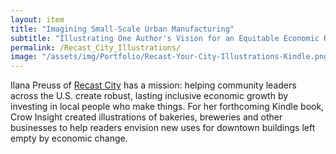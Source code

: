 ```yaml
---
layout: item
title: "Imagining Small-Scale Urban Manufacturing"
subtitle: "Illustrating One Author's Vision for an Equitable Economic Revival"
permalink: /Recast_City_Illustrations/
image: "/assets/img/Portfolio/Recast-Your-City-Illustrations-Kindle.png"
---
```

Ilana Preuss of [Recast City](https://www.recastcity.com/) has a mission: helping community leaders across the U.S. create robust, lasting inclusive economic growth by investing in local people who make things. For her forthcoming Kindle book, Crow Insight created illustrations of bakeries, breweries and other businesses to help readers envision new uses for downtown buildings left empty by economic change.
